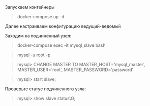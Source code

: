 Запускаем контейнеры

<blockquote>docker-compose up -d</blockquote>

Далее настраиваем конфигурацию ведущий-ведомый

Заходим на подчиненный узел:

<blockquote>docker-compose exec -it mysql_slave bash</blockquote>

<blockquote>mysql -u root -p</blockquote>

<blockquote>mysql> CHANGE MASTER TO MASTER_HOST='mysql_master', MASTER_USER='root', MASTER_PASSWORD='password'</blockquote>
<blockquote>mysql> start slave;</blockquote>

Проверьте статус подчиненного узла:

<blockquote>mysql> show slave status\G;</blockquote>
